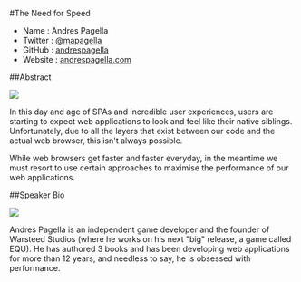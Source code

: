 #The Need for Speed

* Name      : Andres Pagella
* Twitter   : [@mapagella][]
* GitHub    : [andrespagella][]
* Website   : [andrespagella.com][]

##Abstract

![](https://raw.github.com/cascadiajs/2013.cascadiajs.com/master/proposals/the-need-for-speed_andrespagella/the-need-for-speed.png)

In this day and age of SPAs and incredible user experiences, users are starting to expect web applications to look and feel like their native siblings. Unfortunately, due to all the layers that exist between our code and the actual web browser, this isn't always possible.

While web browsers get faster and faster everyday, in the meantime we must resort to use certain approaches to maximise the performance of our web applications.

##Speaker Bio

![](https://raw.github.com/cascadiajs/2013.cascadiajs.com/master/images/andrespagella.png)

Andres Pagella is an independent game developer and the founder of Warsteed Studios (where he works on his next "big" release, a game called EQU). He has authored 3 books and has been developing web applications for more than 12 years, and needless to say, he is obsessed with performance.

[@mapagella]:http://twitter.com/mapagella
[andrespagella]:http://github.com/andrespagella
[andrespagella.com]:http://www.andrespagella.com
